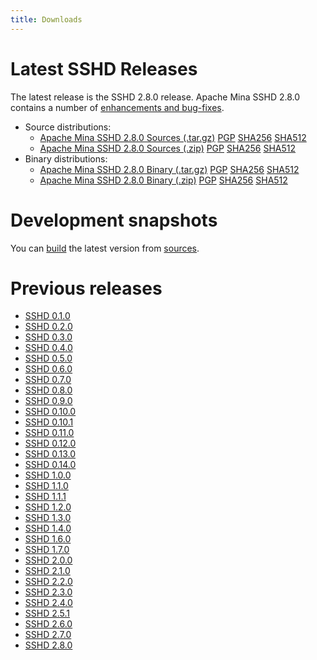 ```yaml
---
title: Downloads
---
```


# Latest SSHD Releases

The latest release is the SSHD 2.8.0 release.
Apache Mina SSHD 2.8.0 contains a number of [enhancements and bug-fixes](https://issues.apache.org/jira/secure/ReleaseNote.jspa?projectId=12310849&version=12350169).

* Source distributions:
    * [Apache Mina SSHD 2.8.0 Sources (.tar.gz)](https://www.apache.org/dyn/closer.lua/mina/sshd/2.8.0/apache-sshd-2.8.0-src.tar.gz) [PGP](https://www.apache.org/dist/mina/sshd/2.8.0/apache-sshd-2.8.0-src.tar.gz.asc) [SHA256](https://www.apache.org/dist/mina/sshd/2.8.0/apache-sshd-2.8.0-src.tar.gz.sha256) [SHA512](https://www.apache.org/dist/mina/sshd/2.8.0/apache-sshd-2.8.0-src.tar.gz.sha512)
    * [Apache Mina SSHD 2.8.0 Sources (.zip)](https://www.apache.org/dyn/closer.lua/mina/sshd/2.8.0/apache-sshd-2.8.0-src.zip) [PGP](https://www.apache.org/dist/mina/sshd/2.8.0/apache-sshd-2.8.0-src.zip.asc) [SHA256](https://www.apache.org/dist/mina/sshd/2.8.0/apache-sshd-2.8.0-src.zip.sha256) [SHA512](https://www.apache.org/dist/mina/sshd/2.8.0/apache-sshd-2.8.0-src.zip.sha512)
* Binary distributions:
    * [Apache Mina SSHD 2.8.0 Binary (.tar.gz)](https://www.apache.org/dyn/closer.lua/mina/sshd/2.8.0/apache-sshd-2.8.0.tar.gz) [PGP](https://www.apache.org/dist/mina/sshd/2.8.0/apache-sshd-2.8.0.tar.gz.asc) [SHA256](https://www.apache.org/dist/mina/sshd/2.8.0/apache-sshd-2.8.0.tar.gz.sha256) [SHA512](https://www.apache.org/dist/mina/sshd/2.8.0/apache-sshd-2.8.0.tar.gz.sha512)
    * [Apache Mina SSHD 2.8.0 Binary (.zip)](https://www.apache.org/dyn/closer.lua/mina/sshd/2.8.0/apache-sshd-2.8.0.zip) [PGP](https://www.apache.org/dist/mina/sshd/2.8.0/apache-sshd-2.8.0.zip.asc) [SHA256](https://www.apache.org/dist/mina/sshd/2.8.0/apache-sshd-2.8.0.zip.sha256) [SHA512](https://www.apache.org/dist/mina/sshd/2.8.0/apache-sshd-2.8.0.zip.sha512)

# Development snapshots

You can [build](sshd-project/building.html) the latest version from [sources](sshd-project/sources.html).

# Previous releases

* [SSHD 0.1.0](sshd-project/download_0.1.0.html)
* [SSHD 0.2.0](sshd-project/download_0.2.0.html)
* [SSHD 0.3.0](sshd-project/download_0.3.0.html)
* [SSHD 0.4.0](sshd-project/download_0.4.0.html)
* [SSHD 0.5.0](sshd-project/download_0.5.0.html)
* [SSHD 0.6.0](sshd-project/download_0.6.0.html)
* [SSHD 0.7.0](sshd-project/download_0.7.0.html)
* [SSHD 0.8.0](sshd-project/download_0.8.0.html)
* [SSHD 0.9.0](sshd-project/download_0.9.0.html)
* [SSHD 0.10.0](sshd-project/download_0.10.0.html)
* [SSHD 0.10.1](sshd-project/download_0.10.1.html)
* [SSHD 0.11.0](sshd-project/download_0.11.0.html)
* [SSHD 0.12.0](sshd-project/download_0.12.0.html)
* [SSHD 0.13.0](sshd-project/download_0.13.0.html)
* [SSHD 0.14.0](sshd-project/download_0.14.0.html)
* [SSHD 1.0.0](sshd-project/download_1.0.0.html)
* [SSHD 1.1.0](sshd-project/download_1.1.0.html)
* [SSHD 1.1.1](sshd-project/download_1.1.1.html)
* [SSHD 1.2.0](sshd-project/download_1.2.0.html)
* [SSHD 1.3.0](sshd-project/download_1.3.0.html)
* [SSHD 1.4.0](sshd-project/download_1.4.0.html)
* [SSHD 1.6.0](sshd-project/download_1.6.0.html)
* [SSHD 1.7.0](sshd-project/download_1.7.0.html)
* [SSHD 2.0.0](sshd-project/download_2.0.0.html)
* [SSHD 2.1.0](sshd-project/download_2.1.0.html)
* [SSHD 2.2.0](sshd-project/download_2.2.0.html)
* [SSHD 2.3.0](sshd-project/download_2.3.0.html)
* [SSHD 2.4.0](sshd-project/download_2.4.0.html)
* [SSHD 2.5.1](sshd-project/download_2.5.1.html)
* [SSHD 2.6.0](sshd-project/download_2.6.0.html)
* [SSHD 2.7.0](sshd-project/download_2.7.0.html)
* [SSHD 2.8.0](sshd-project/download_2.8.0.html)

